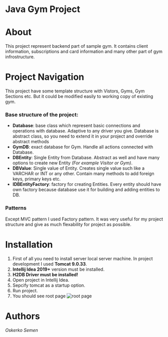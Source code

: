 # Java Gym Project
# About
This project represent backend part of sample gym. It contains client information, subscriptions and card information and many other part of gym infrostructure.
# Project Navigation
This project have some template structure with Vistors, Gyms, Gym Sections etc. But it could be modified easily to working copy of existing gym.<br/>

### Base structure of the project:
- **Database**: base class which represent basic connections and operations with database. Adaptive to any driver you give.
Database is abstract class, so you need to extend it in your project and override abstract methods
- **GymDB**: exact database for Gym. Handle all actions connected with Database.
- **DBEntity**: Single Entity from Database. Abstract as well and have many options to create new Entity _(For example Visitor or Gym)_.
- **DBValue**: Single value of Entity. Creates single value such like a VARCHAR or INT or any other. 
Contain many methods to add foreign keys, primary keys etc.
- **IDBEntityFactory**: factory for creating Entities. Every entity should have own factory because database use it for building and adding entities to DB.
### Patterns
Except MVC pattern I used Factory pattern. It was very useful for my project structure and give as much flexability
for project as possible.
# Installation
1. First of all you need to install server local server machine. In project development I used **Tomcat 9.0.33**.
1. **Intellij Idea 2019+** version must be installed.
1. **H2DB Driver must be installed!**
1. Open project in Intellij Idea.
1. Sepcify tomcat as a startup option. 
1. Run project.
1. You should see root page
![root page](https://i.ibb.co/tMzgWm8/chrome-KJRpp-D6tv-Z.png)
# Authors
_Oskerko Semen_